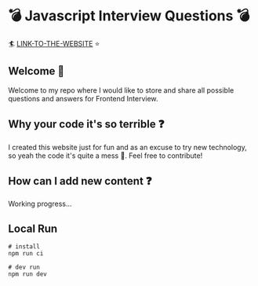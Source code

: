 # :bomb: Javascript Interview Questions :bomb:

:surfer: [LINK-TO-THE-WEBSITE](https://www.jsiq.dev) :star:

## Welcome :rocket:

Welcome to my repo where I would like to store and share all possible questions and answers for Frontend Interview.

## Why your code it's so terrible :question:

I created this website just for fun and as an excuse to try new technology, so yeah the code it's quite a mess :hankey:. Feel free to contribute!

## How can I add new content :question:

Working progress...

## Local Run

```
# install
npm run ci

# dev run
npm run dev
```
